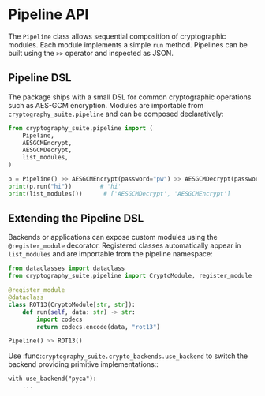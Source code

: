 # Pipeline API

The `Pipeline` class allows sequential composition of cryptographic modules. Each
module implements a simple `run` method. Pipelines can be built using the `>>`
operator and inspected as JSON.

## Pipeline DSL

The package ships with a small DSL for common cryptographic operations such as
AES-GCM encryption. Modules are importable from
`cryptography_suite.pipeline` and can be composed declaratively:

```python
from cryptography_suite.pipeline import (
    Pipeline,
    AESGCMEncrypt,
    AESGCMDecrypt,
    list_modules,
)

p = Pipeline() >> AESGCMEncrypt(password="pw") >> AESGCMDecrypt(password="pw")
print(p.run("hi"))        # 'hi'
print(list_modules())      # ['AESGCMDecrypt', 'AESGCMEncrypt']
```

## Extending the Pipeline DSL

Backends or applications can expose custom modules using the
`@register_module` decorator. Registered classes automatically appear in
`list_modules` and are importable from the pipeline namespace:

```python
from dataclasses import dataclass
from cryptography_suite.pipeline import CryptoModule, register_module

@register_module
@dataclass
class ROT13(CryptoModule[str, str]):
    def run(self, data: str) -> str:
        import codecs
        return codecs.encode(data, "rot13")

Pipeline() >> ROT13()
```

Use :func:`cryptography_suite.crypto_backends.use_backend` to switch the
backend providing primitive implementations::

    with use_backend("pyca"):
        ...

